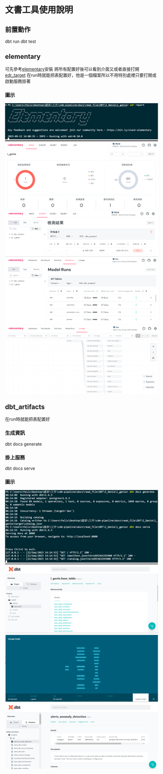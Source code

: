 # 文書工具使用說明

## 前置動作
dbt run
dbt test

## elementary
可先參考[elementary](./edr說明.md)安裝
將所有配置好後可以看到介面又或者直接打開[edr_target](./edr_target/elementary_report.html)
在run時就能把表配置好，他是一個檔案所以不用特別處裡只要打開或啟動服務掛著

### 圖示
![Alt text](./image/image.png)
![Alt text](./image/image-1.png)
![Alt text](./image/image-2.png)
![Alt text](./image/image-3.png)
![Alt text](./image/image-4.png)

## dbt_artifacts
在run時就能把表配置好
### 生成資訊
dbt docs generate
### 掛上服務 
dbt docs serve 

### 圖示
![Alt text](./image/image-5.png)
![Alt text](./image/image-6.png)
![Alt text](./image/image-7.png)
![Alt text](./image/image-8.png)